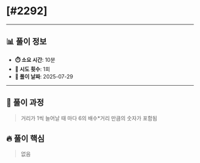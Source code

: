 # [#2292]

---

## 📊 풀이 정보

- **⏱️ 소요 시간**: 10분
- **🔄 시도 횟수**: 1회
- **📅 풀이 날짜**: 2025-07-29

---

## 💭 풀이 과정

> 거리가 1씩 늘어날 때 마다 6의 배수*거리 만큼의 숫자가 포함됨

## 🔥 풀이 핵심

> 없음

